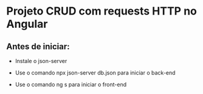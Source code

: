 # Projeto CRUD com requests HTTP no Angular

## Antes de iniciar:

- Instale o json-server 

- Use o comando npx json-server db.json para iniciar o back-end

- Use o comando ng s para iniciar o front-end




